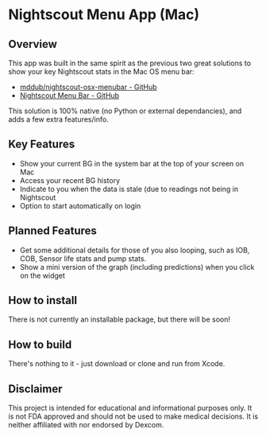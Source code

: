 # Nightscout Menu App (Mac)

## Overview
This app was built in the same spirit as the previous two great solutions to show your key Nightscout stats in the Mac OS menu bar:
* [mddub/nightscout-osx-menubar - GitHub](https://github.com/mddub/nightscout-osx-menubar)
* [Nightscout Menu Bar - GitHub](https://github.com/mpangburn/NightscoutMenuBar)

This solution is 100% native (no Python or external dependancies), and adds a few extra features/info.

## Key Features
* Show your current BG in the system bar at the top of your screen on Mac
* Access your recent BG history
* Indicate to you when the data is stale (due to readings not being in Nightscout
* Option to start automatically on login

## Planned Features
* Get some additional details for those of you also looping, such as IOB, COB, Sensor life stats and pump stats.
* Show a mini version of the graph (including predictions) when you click on the widget

## How to install
There is not currently an installable package, but there will be soon!

## How to build
There's nothing to it - just download or clone and run from Xcode.

## Disclaimer
This project is intended for educational and informational purposes only. It is not FDA approved and should not be used to make medical decisions. It is neither affiliated with nor endorsed by Dexcom.
